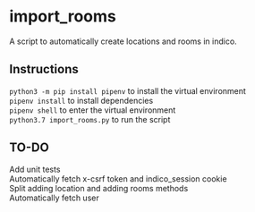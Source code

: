 # import_rooms


A script to automatically create locations and rooms in indico.

## Instructions
`python3 -m pip install pipenv` to install the virtual environment  
`pipenv install` to install dependencies  
`pipenv shell` to enter the virtual environment  
`python3.7 import_rooms.py` to run the script  

## TO-DO
Add unit tests  
Automatically fetch x-csrf token and indico_session cookie  
Split adding location and adding rooms methods  
Automatically fetch user   

